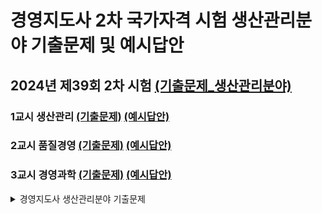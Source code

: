경영지도사 2차 국가자격 시험 생산관리분야 기출문제 및 예시답안
=============================================================

2024년 제39회 2차 시험 [(기출문제_생산관리분야)](./기출문제.md#39회_생산관리분야)
----------------------
### 1교시 생산관리 [(기출문제)](./기출문제.md#39회_생산관리) [(예시답안)](./예시답안.md#39회_생산관리_문제1_예시답안)
### 2교시 품질경영 [(기출문제)](./기출문제.md#39회_품질경영) [(예시답안)](./예시답안.md#39회_품질경영_문제1_예시답안)
### 3교시 경영과학 [(기출문제)](./기출문제.md#39회_경영과학) [(예시답안)](./예시답안.md#39회_경영과학_문제1_예시답안)

<a id="39회_생산관리_예시답안"></a>
<details>
  <summary>경영지도사 생산관리분야 기출문제</summary>
  <ol>
    <li>
      <a href="#about-the-project">제 39회 2차 시험</a>
      <ul>
        <li><a href="#built-with">생산관리</a> <a href="./기출문제.md#39회_생산관리">(기출문제)</a> <a href="./예시답안.md#39회_생산관리_예시답안">(예시답안)</li>
      </ul>
      <ul>
        <li><a href="#built-with">품질경영</a> <a href="./기출문제.md#39회_품질경영">(기출문제)</a> <a href="./예시답안.md#39회_품질경영_예시답안">(예시답안)</a></li>
      </ul>
      <ul>
        <li><a href="#built-with">경영과학</a> <a href="./기출문제.md#39회_경영과학">(기출문제)</a> <a href="./예시답안.md#39회_경영과학_예시답안">(예시답안)</a></li>
      </ul>
    </li>
    <li>
      <a href="#getting-started">Getting Started</a>
      <ul>
        <li><a href="#prerequisites">Prerequisites</a></li>
        <li><a href="#installation">Installation</a></li>
      </ul>
    </li>
    <li><a href="#usage">Usage</a></li>
    <li><a href="#roadmap">Roadmap</a></li>
    <li><a href="#contributing">Contributing</a></li>
    <li><a href="#license">License</a></li>
    <li><a href="#contact">Contact</a></li>
    <li><a href="#acknowledgments">Acknowledgments</a></li>
  </ol>
</details>
